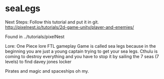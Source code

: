 seaLegs
=======
Next Steps:
Follow this tutorial and put it in git.
http://pixelnest.io/tutorials/2d-game-unity/player-and-enemies/

Found in ../tutorials/pixelNest

Lore:
One Piece lore FTL gameplay
Game is called sea legs because in the beginning you are just a young captain trying to get your sea legs.
Cthulu is coming to destroy everything and you have to stop it by sailing the 7 seas (7 levels) to find davey jones locker

Pirates and magic and spaceships oh my.
